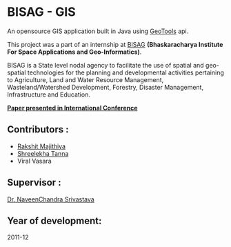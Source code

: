 BISAG - GIS
===========

An opensource GIS application built in Java using [GeoTools](http://www.geotools.org/) api.

This project was a part of an internship at [BISAG](http://www.bisag.gujarat.gov.in/)  **(Bhaskaracharya Institute For Space Applications and Geo-Informatics)**.

BISAG is a State level nodal agency to facilitate the use of spatial and geo-spatial technologies for the planning and developmental activities pertaining to Agriculture, Land and Water Resource Management, Wasteland/Watershed Development, Forestry, Disaster Management, Infrastructure and Education.

[**Paper presented in International Conference**](http://goo.gl/fwg6d)

Contributors :
--------------
- [Rakshit Majithiya](http://ca.linkedin.com/in/geekrax)  
- [Shreelekha Tanna](http://ca.linkedin.com/in/shreelekha)  
- Viral Vasara

Supervisor :
------------
[Dr. NaveenChandra Srivastava](http://in.linkedin.com/pub/naveenchandra-srivastava/3a/374/85)

Year of development:
--------------------
2011-12
